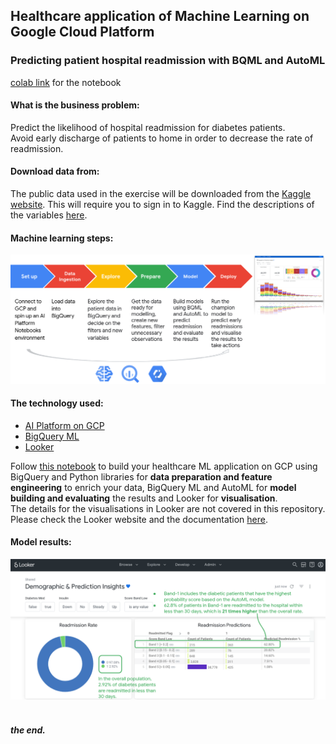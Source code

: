 ## Healthcare application of Machine Learning on Google Cloud Platform </br>
### Predicting patient hospital readmission with BQML and AutoML </br>
[colab link](https://colab.research.google.com/drive/1p5BoFe49gkxwbqF2tGUCbyF3MS07RFoN?usp=sharing) for the notebook</br>
#### **What is the business problem:** </br>
Predict the likelihood of hospital readmission for diabetes patients. </br>
Avoid early discharge of patients to home in order to decrease the rate of readmission. </br>
#### **Download data from:** </br>
The public data used in the exercise will be downloaded from the [Kaggle website](https://www.kaggle.com/friedrichschneider/diabetic-dataset-for-readmission). This will require you to sign in to Kaggle. Find the descriptions of the variables [here](https://www.kaggle.com/iabhishekofficial/prediction-on-hospital-readmission). </br>
#### **Machine learning steps:** </br>
![Machine Learning Steps for this project](screenshots/machine-learning-steps.png) </br>
#### **The technology used:** </br>
- [AI Platform on GCP](https://cloud.google.com/ai-platform)
- [BigQuery ML](https://cloud.google.com/bigquery-ml/docs)
- [Looker](https://looker.com/)</br>

Follow [this notebook](Predict-hospital-readmission-with-BQML-and-AutoML.ipynb) to build your healthcare ML application on GCP using BigQuery and Python libraries for **data preparation and feature engineering** to enrich your data, BigQuery ML and AutoML for **model building and evaluating** the results and Looker for **visualisation**. </br>
The details for the visualisations in Looker are not covered in this repository. Please check the Looker website and the documentation [here](https://docs.looker.com/). </br>
#### **Model results:** </br>
![Business results](screenshots/model-results.png) </br>
</br>
##### **the end.** 
